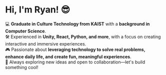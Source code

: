 # Hi, I'm Ryan! 😎  

💻 **Graduate in Culture Technology from KAIST** with a **background in Computer Science**.  
🛠️ Experienced in **Unity, React, Python, and more**, with a focus on creating interactive and immersive experiences.  
🎮 Passionate about **leveraging technology to solve real problems, enhance daily life, and create fun, meaningful experiences**.  
🚀 Always exploring new ideas and open to collaboration—let's build something cool!  
